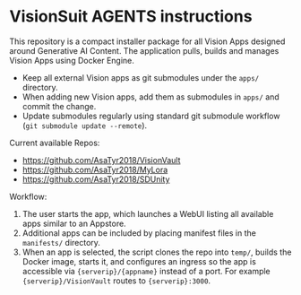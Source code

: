 # VisionSuit AGENTS instructions

This repository is a compact installer package for all Vision Apps designed around Generative AI Content. The application pulls, builds and manages Vision Apps using Docker Engine.

- Keep all external Vision apps as git submodules under the `apps/` directory.
- When adding new Vision apps, add them as submodules in `apps/` and commit the change.
- Update submodules regularly using standard git submodule workflow (`git submodule update --remote`).

Current available Repos:
- https://github.com/AsaTyr2018/VisionVault
- https://github.com/AsaTyr2018/MyLora
- https://github.com/AsaTyr2018/SDUnity

Workflow:
1. The user starts the app, which launches a WebUI listing all available apps similar to an Appstore.
2. Additional apps can be included by placing manifest files in the `manifests/` directory.
3. When an app is selected, the script clones the repo into `temp/`, builds the Docker image, starts it, and configures an ingress so the app is accessible via `{serverip}/{appname}` instead of a port. For example `{serverip}/VisionVault` routes to `{serverip}:3000`.
